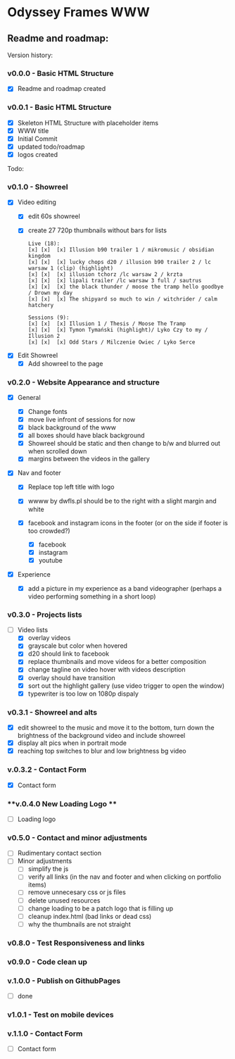 # Odyssey Frames WWW 
## Readme and roadmap:

Version history:

### **v0.0.0 - Basic HTML Structure**
- [x] Readme and roadmap created

### **v0.0.1 - Basic HTML Structure**
- [x] Skeleton HTML Structure with placeholder items
- [x] WWW title
- [x] Initial Commit
- [x] updated todo/roadmap
- [x] logos created

Todo:

### **v0.1.0 - Showreel**

- [x] Video editing
  - [x] edit 60s showreel
  - [x] create 27 720p thumbnails without bars for lists

        Live (18):
        [x] [x]  [x] Illusion b90 trailer 1 / mikromusic / obsidian kingdom
        [x] [x]  [x] lucky chops d20 / illusion b90 trailer 2 / lc warsaw 1 (clip) (highlight) 
        [x] [x]  [x] illusion tchorz /lc warsaw 2 / krzta
        [x] [x]  [x] lipali trailer /lc warsaw 3 full / sautrus
        [x] [x]  [x] the black thunder / moose the tramp hello goodbye / Drown my day    
        [x] [x]  [x] The shipyard so much to win / witchrider / calm hatchery

        Sessions (9): 
        [x] [x]  [x] Illusion 1 / Thesis / Moose The Tramp 
        [x] [x]  [x] Tymon Tymański (highlight)/ Lyko Czy to my / Illusion 2    
        [x] [x]  [x] Odd Stars / Milczenie Owiec / Lyko Serce
    


- [x] Edit Showreel
  - [x] Add showreel to the page

### **v0.2.0 - Website Appearance and structure**

- [x] General  
  
  - [x] Change fonts
  - [x] move live infront of sessions for now
  - [x] black  background of the www
  - [x] all boxes should have black background  
  - [x] Showreel should be static and then change to b/w and blurred out when scrolled down
  - [x] margins between the videos  in the gallery

- [x] Nav and footer
  - [x] Replace top left title with logo
  - [x] wwww by dwfls.pl should be to the right with a slight margin and white
  
  - [x] facebook and instagram icons in the footer (or on the side if footer is too crowded?)
    - [x] facebook
    - [x] instagram
    - [x] youtube

- [x] Experience
  - [x] add a picture in my experience as a band videographer (perhaps a video performing something in a short loop)

### **v0.3.0 - Projects lists**

- [ ] Video lists 
  - [x] overlay videos
  - [x] grayscale but color when hovered
  - [x] d20 should link to facebook
  - [x] replace thumbnails and move videos for a better composition
  - [x] change tagline on video hover with videos description
  - [x] overlay should have transition
  - [x] sort out the highlight gallery (use video trigger to open the window)
  - [x] typewriter is too low on 1080p dispaly

### **v0.3.1 - Showreel and alts**
  - [x] edit showreel to the music and move it to the bottom, turn down the brightness of the background video and include showreel 
  - [x] display alt pics when in portrait mode
  - [x] reaching top switches to blur and low brightness bg video

### **v.0.3.2 - Contact Form**
- [x] Contact form

### **v.0.4.0 New Loading Logo **
- [ ] Loading logo

### **v0.5.0 - Contact and minor adjustments**

- [ ] Rudimentary contact section  
- [ ] Minor adjustments
  - [ ] simplify the js
  - [ ] verify all links (in the nav and footer and when clicking on portfolio items)
  - [ ] remove unnecesary css or js files
  - [ ] delete unused resources  
  - [ ] change loading to be a patch logo that is filling up  
  - [ ] cleanup index.html (bad links or dead css)
  - [ ] why the thumbnails are not straight

### **v0.8.0 - Test Responsiveness and links**

### **v0.9.0 - Code clean up**

### **v.1.0.0 - Publish on GithubPages**

- [ ] done

### **v1.0.1 - Test on mobile devices**

### **v.1.1.0 - Contact Form**
- [ ] Contact form




  